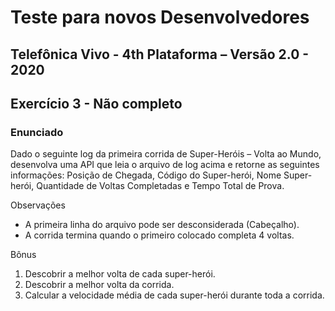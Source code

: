 # Teste para novos Desenvolvedores
## Telefônica Vivo - 4th Plataforma – Versão 2.0 - 2020
## Exercício 3 - Não completo

### Enunciado
Dado o seguinte log da primeira corrida de Super-Heróis – Volta ao Mundo, desenvolva uma API que leia o arquivo de log acima e retorne as seguintes
informações: Posição de Chegada, Código do Super-herói, Nome Super-herói, Quantidade de Voltas Completadas e Tempo Total de Prova.

Observações
* A primeira linha do arquivo pode ser desconsiderada (Cabeçalho).
* A corrida termina quando o primeiro colocado completa 4 voltas.

Bônus
1. Descobrir a melhor volta de cada super-herói.
2. Descobrir a melhor volta da corrida.
3. Calcular a velocidade média de cada super-herói durante toda a corrida.

